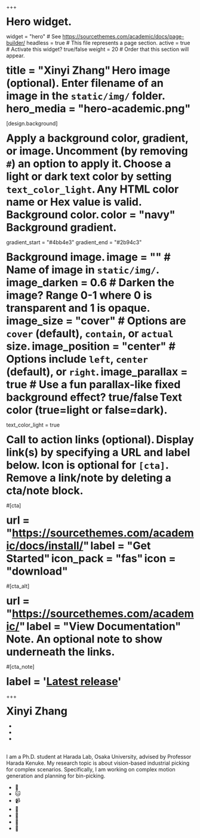 +++
# Hero widget.
widget = "hero"  # See https://sourcethemes.com/academic/docs/page-builder/
headless = true  # This file represents a page section.
active = true  # Activate this widget? true/false
weight = 20  # Order that this section will appear.

# title = "Xinyi Zhang"

# Hero image (optional). Enter filename of an image in the `static/img/` folder.
# hero_media = "hero-academic.png"

[design.background]
  # Apply a background color, gradient, or image.
  #   Uncomment (by removing `#`) an option to apply it.
  #   Choose a light or dark text color by setting `text_color_light`.
  #   Any HTML color name or Hex value is valid.

  # Background color.
  # color = "navy"
  
  # Background gradient.
  gradient_start = "#4bb4e3"
  gradient_end = "#2b94c3"
  
  # Background image.
  # image = ""  # Name of image in `static/img/`.
  # image_darken = 0.6  # Darken the image? Range 0-1 where 0 is transparent and 1 is opaque.
  # image_size = "cover"  #  Options are `cover` (default), `contain`, or `actual` size.
  # image_position = "center"  # Options include `left`, `center` (default), or `right`.
  # image_parallax = true  # Use a fun parallax-like fixed background effect? true/false
  
  # Text color (true=light or false=dark).
  text_color_light = true

# Call to action links (optional).
#   Display link(s) by specifying a URL and label below. Icon is optional for `[cta]`.
#   Remove a link/note by deleting a cta/note block.
#[cta]
#  url = "https://sourcethemes.com/academic/docs/install/"
#  label = "Get Started"
#  icon_pack = "fas"
#  icon = "download"
  
#[cta_alt]
#  url = "https://sourcethemes.com/academic/"
#  label = "View Documentation"

# Note. An optional note to show underneath the links.
#[cta_note]
#  label = '<a class="js-github-release" href="https://sourcethemes.com/academic/updates" data-repo="gcushen/hugo-academic">Latest release<!-- V --></a>'
+++


<head>
  <style type="text/css">
    h1{display:inline}
  </style>
</head>
<div class="col-20">
 <h1><strong>Xinyi Zhang&nbsp;&nbsp;&nbsp;</strong></h1><ul class=network-icon aria-hidden=true><li><a href=/#contact><i class="fas fa-envelope fa-lg"></i></a></li><li><a href="https://github.com/stannewone" target=_blank rel=noopener><i class="fab fa-github fa-lg" target=_blank rel=noopener></i></a></li><li><a href="https://www.roboticmanipulation.org" target=_blank rel=noopener><i class="fas fa-graduation-cap fa-lg"></i></a></li></ul>
</div>
<br />
<div class="col-20">
 I am a Ph.D. student at Harada Lab, Osaka University, advised by Professor Harada Kenuke. My research topic is about vision-based industrial picking for complex scenarios. Specifically, I am working on complex motion generation and planning for bin-picking. 
</div>
<!-- <div>
<ul class=network-icon aria-hidden=true>
  <li>
    <a href=/#contact><i class="fas fa-envelope big-icon"></i></a>
  </li>
  <li>
    <a href=https://twitter.com/GeorgeCushen target=_blank rel=noopener><i class="fab fa-github big-icon"></i></a>
  </li>
  <li>
    <a href=https://www.linkedin.com/in/cushen target=_blank rel=noopener><i class="fas fa-graduation-cap big-icon"></i></a>
  </li>
</ul>
</div> -->
<div>
<span>
  <ul class=network-icon aria-hidden=true>
    <li>🤖️</li>
    <li>🐱</li>
    <li>📹</li>
    <li>🎸</li>
    <li>🎹</li>
    <li>🏀</li>
    <li>🏃‍</li>
  </ul>
</span>
</div>



